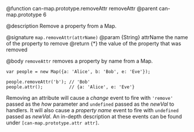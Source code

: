 @function can-map.prototype.removeAttr removeAttr
@parent can-map.prototype 6

@description Remove a property from a Map.

@signature `map.removeAttr(attrName)`
@param {String} attrName the name of the property to remove
@return {*} the value of the property that was removed

@body
`removeAttr` removes a property by name from a Map.


    var people = new Map({a: 'Alice', b: 'Bob', e: 'Eve'});

    people.removeAttr('b'); // 'Bob'
    people.attr();          // {a: 'Alice', e: 'Eve'}


Removing an attribute will cause a _change_ event to fire with `'remove'`
passed as the _how_ parameter and `undefined` passed as the _newVal_ to
handlers. It will also cause a _property name_ event to fire with `undefined`
passed as _newVal_. An in-depth description at these events can be found
under `[can-map.prototype.attr attr]`.
